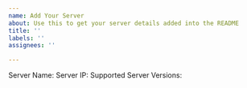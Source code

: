 ```yaml
---
name: Add Your Server
about: Use this to get your server details added into the README
title: ''
labels: ''
assignees: ''

---
```


Server Name:
Server IP:
Supported Server Versions:
